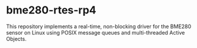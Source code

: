 # bme280-rtes-rp4

This repository implements a real-time, non-blocking driver for the BME280 sensor on Linux using POSIX message queues and multi-threaded Active Objects.
